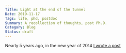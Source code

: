 ```yaml
---
Title: Light at the end of the tunnel
Date: 2019-11-17
Tags: life, phd, postdoc
Summary: A recollection of thoughts, post Ph.D.
Category: Blog
Status: draft
---
```


Nearly 5 years ago, in the new year of 2014 [I wrote a
post]({filename}/blogger/looking-back.rst)

